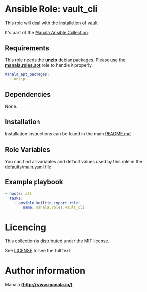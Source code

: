 # Ansible Role: vault_cli

This role will deal with the installation of [vault](https://www.vaultproject.io/downloads)

It's part of the [Manala Ansible Collection](https://galaxy.ansible.com/manala/roles).

## Requirements

This role needs the __unzip__ debian packages. Please use the [**manala.roles.apt**](../apt/) role to handle it properly.

```yaml
manala_apt_packages:
  - unzip
```

## Dependencies

None.

## Installation

Installation instructions can be found in the main [README.md](https://github.com/manala/ansible-roles/blob/main/README.md)

## Role Variables

You can find all variables and default values used by this role in the [defaults/main.yaml](./defaults/main.yaml) file

## Example playbook

```yaml
- hosts: all
  tasks:
    - ansible.builtin.import_role:
        name: manala.roles.vault_cli
```

# Licencing

This collection is distributed under the MIT license.

See [LICENSE](https://opensource.org/licenses/MIT) to see the full text.

# Author information

Manala [**(http://www.manala.io/)**](http://www.manala.io)

